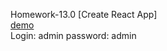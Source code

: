 Homework-13.0 [Create React App]
<br>
<a href="https://gh-homework-13.herokuapp.com/login">demo</a>
<br>
Login: admin
password: admin